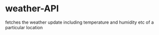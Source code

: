 # weather-API
fetches the weather update including temperature and humidity etc of a particular location
